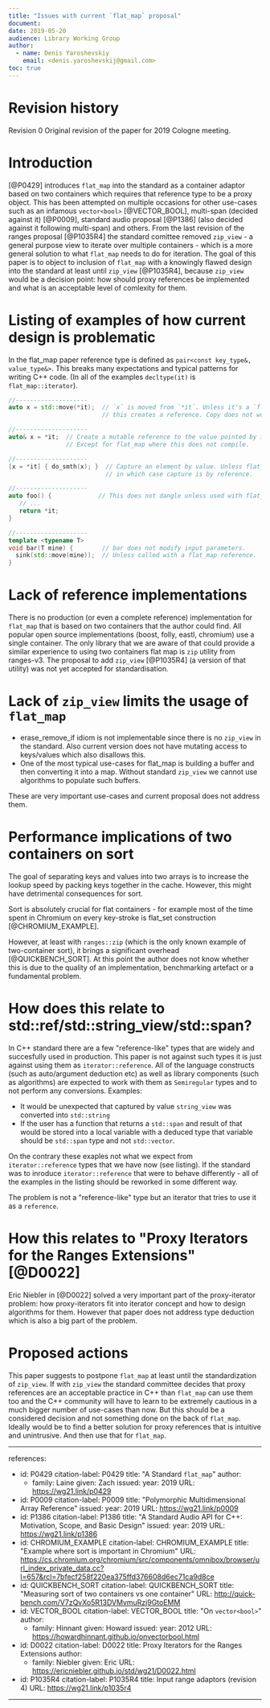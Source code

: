 ```yaml
---
title: "Issues with current `flat_map` proposal"
document:
date: 2019-05-20
audience: Library Working Group
author:
  - name: Denis Yaroshevskiy
    email: <denis.yaroshevskij@gmail.com>
toc: true
---
```


# Revision history

Revision 0
Original revision of the paper for 2019 Cologne meeting.

# Introduction

[@P0429] introduces `flat_map` into the standard as a container adaptor based on two containers which requires that reference type to be a proxy object. This has been attempted on multiple occasions for other use-cases such as an infamous `vector<bool>` [@VECTOR_BOOL], multi-span (decided against it) [@P0009], standard audio proposal [@P1386] (also decided against it following multi-span) and others.
From the last revision of the ranges proposal [@P1035R4] the standard comittee removed `zip_view` - a general purpose view to iterate over multiple containers - which is a more general solution to what `flat_map` needs to do for iteration. The goal of this paper is to object to inclusion of `flat_map` with a knowingly flawed design into the standard at least until `zip_view` [@P1035R4], because `zip_view` would be a decision point: how should proxy references be implemented and what is an acceptable level of comlexity for them.

# Listing of examples of how current design is problematic

In the flat_map paper reference type is defined as `pair<const key_type&, value_type&>`. This breaks many expectations and typical patterns for writing C++ code.
(In all of the examples `decltype(it)` is `flat_map::iterator`).

```cpp
//--------------------
auto x = std::move(*it);  // `x` is moved from `*it`. Unless it's a `flat_map` where
                          // this creates a reference. Copy does not work either.

//--------------------
auto& x = *it;  // Create a mutable reference to the value pointed by it.
                // Except for flat_map where this does not compile.

//--------------------
[x = *it] { do_smth(x); }  // Capture an element by value. Unless flat_map,
                           // in which case capture is by reference.

//--------------------
auto foo() {             // This does not dangle unless used with flat_map’s iterators.
   // ...
   return *it;
}

//--------------------
template <typename T>
void bar(T mine) {        // bar does not modify input parameters.
  sink(std::move(mine));  // Unless called with a flat_map reference.
}
```

# Lack of reference implementations

There is no production (or even a complete reference) implementation for `flat_map` that is based on two containers that the author could find.
All popular open source implementations (boost, folly, eastl, chromium) use a single container.
The only library that we are aware of that could provide a similar experience to using two containers flat map is `zip` utility from ranges-v3.
The proposal to add `zip_view` [@P1035R4] (a version of that utility) was not yet accepted for standardisation.

# Lack of `zip_view` limits the usage of `flat_map`

* erase_remove_if idiom is not implementable since there is no `zip_view` in the standard. Also current version does not have mutating access to keys/values which also disallows this.
* One of the most typical use-cases for flat_map is building a buffer and then converting it into a map. Without standard `zip_view` we cannot use algorithms to populate such buffers.

These are very important use-cases and current proposal does not address them.

# Performance implications of two containers on sort

The goal of separating keys and values into two arrays is to increase the lookup speed by packing keys together in the cache. However, this might have detrimental consequences for sort.

Sort is absolutely crucial for flat containers - for example most of the time spent in Chromium on every key-stroke is flat_set construction [@CHROMIUM_EXAMPLE].

However, at least with `ranges::zip` (which is the only known example of two-container sort), it brings a significant overhead [@QUICKBENCH_SORT].
At this point the author does not know whether this is due to the quality of an implementation, benchmarking artefact or a fundamental problem.

# How does this relate to std::ref/std::string_view/std::span?

In C++ standard there are a few "reference-like" types that are widely and succesfully used in production. This paper is not against such types it is just against using them as `iterator::reference`. All of the language constructs (such as auto/argument deduction etc) as well as library components (such as algorithms) are expected to work with them as `Semiregular` types and to not perform any conversions.
Examples:

* It would be unexpected that captured by value `string_view` was converted into `std::string`
* If the user has a function that returns a `std::span` and result of that would be stored into a local variable with a deduced type that variable should be `std::span` type and not `std::vector`.

On the contrary these exaples not what we expect from `iterator::reference` types that we have now (see listing). If the standard was to inroduce `iterator::reference` that were to behave differently - all of the examples in the listing should be reworked in some different way.

The problem is not a "reference-like" type but an iterator that tries to use it as a `reference`.

# How this relates to "Proxy Iterators for the Ranges Extensions" [@D0022]

Eric Niebler in [@D0022] solved a very important part of the proxy-iterator problem: how proxy-iterators fit into iterator concept and how to design algorithms for them. However that paper does not address type deduction which is also a big part of the problem.

# Proposed actions

This paper suggests to postpone `flat_map` at least until the standardization of `zip_view`. If with `zip_view` the standard committee decides that proxy references are an acceptable practice in C++ than `flat_map` can use them too and the C++ community will have to learn to be extremely cautious in a much bigger number of use-cases than now. But this should be a considered decision and not something done on the back of `flat_map`.
Ideally would be to find a better solution for proxy references that is intuitive and unintrusive. And then use that for `flat_map`.

---
references:
  - id: P0429
    citation-label: P0429
    title: "A Standard `flat_map`"
    author:
      - family: Laine
        given: Zach
    issued:
      year: 2019
    URL: https://wg21.link/p0429
  - id: P0009
    citation-label: P0009
    title: "Polymorphic Multidimensional Array Reference"
    issued:
      year: 2019
    URL: https://wg21.link/p0009
  - id: P1386
    citation-label: P1386
    title: "A Standard Audio API for C++: Motivation, Scope, and Basic Design"
    issued:
      year: 2019
    URL: https://wg21.link/p1386
  - id: CHROMIUM_EXAMPLE
    citation-label: CHROMIUM_EXAMPLE
    title: "Example where sort is important in Chromium"
    URL: https://cs.chromium.org/chromium/src/components/omnibox/browser/url_index_private_data.cc?l=657&rcl=7bfecf258f220ea375ffd376608d6ec71ca9d8ce
  - id: QUICKBENCH_SORT
    citation-label: QUICKBENCH_SORT
    title: "Measuring sort of two containers vs one container"
    URL: http://quick-bench.com/V7zQvXo5R13DVMvmuRzj9GtoEMM
  - id: VECTOR_BOOL
    citation-label: VECTOR_BOOL
    title: "On `vector<bool>`"
    author:
      - family: Hinnant
        given: Howard
    issued:
      year: 2012
    URL: https://howardhinnant.github.io/onvectorbool.html
  - id: D0022
    citation-label: D0022
    title: Proxy Iterators for the Ranges Extensions
    author:
      - family: Niebler
        given: Eric
    URL: https://ericniebler.github.io/std/wg21/D0022.html
  - id: P1035R4
    citation-label: P1035R4
    title: Input range adaptors (revision 4)
    URL: https://wg21.link/p1035r4
---
